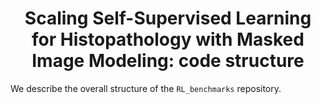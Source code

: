 <div align="center">

<h1>Scaling Self-Supervised Learning for Histopathology with Masked Image Modeling: code structure</h1>

</div>

We describe the overall structure of the `RL_benchmarks` repository.
